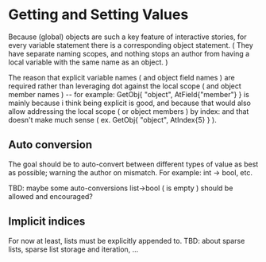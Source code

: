 # Getting and Setting Values 

Because (global) objects are such a key feature of interactive stories, for every variable statement there is a corresponding object statement. ( They have separate naming scopes, and nothing stops an author from having a local variable with the same name as an object. )

The reason that explicit variable names ( and object field names ) are required rather than leveraging dot against the local scope ( and object member names ) -- for example: GetObj{ "object", AtField{"member"} } is mainly because i think being explicit is good, and because that would also allow addressing the local scope ( or object members ) by index: and that doesn't make much sense ( ex. GetObj{ "object", AtIndex{5} } ).


## Auto conversion 

The goal should be to auto-convert between different types of value as best as possible; warning the author on mismatch. For example: int -> bool, etc.

TBD: maybe some auto-conversions list->bool ( is empty ) should be allowed and encouraged?


## Implicit indices 

For now at least, lists must be explicitly appended to. TBD: about sparse lists, sparse list storage and iteration, ...